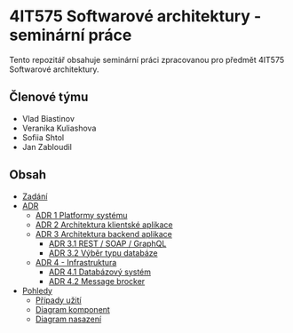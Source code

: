 # 4IT575 Softwarové architektury - seminární práce

Tento repozitář obsahuje seminární práci zpracovanou pro předmět 4IT575 Softwarové architektury.

## Členové týmu

- Vlad Biastinov
- Veranika Kuliashova
- Sofiia Shtol
- Jan Zabloudil

## Obsah

- [Zadání](assignment.md) 
- [ADR](/adr/README.md)
  - [ADR 1 Platformy systému](adr/1-platforms.md)
  - [ADR 2 Architektura klientské aplikace](adr/2-client.md)
  - [ADR 3 Architektura backend aplikace](adr/3-backend.md)
    - [ADR 3.1 REST / SOAP / GraphQL](adr/3.1-rest-soap-graphql.md)
    - [ADR 3.2 Výběr typu databáze](adr/3.2-db.md)
  - [ADR 4 - Infrastruktura](adr/4-infrastructure.md)
    - [ADR 4.1 Databázový systém](adr/4.1-database-system.md)
    - [ADR 4.2 Message brocker](adr/4.2-message-broker.md)
- [Pohledy](diagrams/README.md)
  - [Případy užití](diagrams/use-cases/README.md)
  - [Diagram komponent](diagrams/components/README.md)
  - [Diagram nasazení](diagrams/deployment/README.md)
